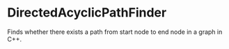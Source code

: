 # DirectedAcyclicPathFinder
Finds whether there exists a path from start node to end node in a graph in C++.
